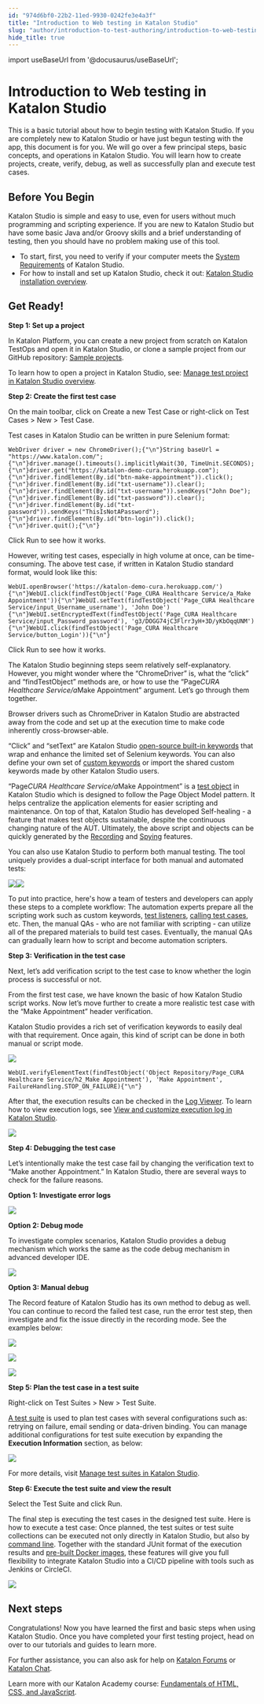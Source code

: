 ```yaml
---
id: "974d6bf0-22b2-11ed-9930-0242fe3e4a3f"
title: "Introduction to Web testing in Katalon Studio"
slug: "author/introduction-to-test-authoring/introduction-to-web-testing-in-katalon-studio"
hide_title: true
---
```

import useBaseUrl from '@docusaurus/useBaseUrl';


# <a id="id" class="anchor_top_offset"/><a id="ariaid-title1" class="anchor_top_offset"/>Introduction to Web testing in <span xmlns="http://www.w3.org/1999/xhtml" className="ph">Katalon Studio</span> 

<p xmlns="http://www.w3.org/1999/xhtml" className="p">This is a basic tutorial about how to begin testing with <span className="ph">Katalon Studio</span>. If you are completely new to <span className="ph">Katalon Studio</span> or have just   begun testing with the app, this document   is for you. We will go over a few principal steps, basic concepts,   and operations in <span className="ph">Katalon Studio</span>. You will learn how to create   projects, create, verify, debug, as well as successfully plan and   execute test cases.</p> 

## <a id="id_1" class="anchor_top_offset"/>Before You Begin

<p xmlns="http://www.w3.org/1999/xhtml" className="p"><span className="ph">Katalon Studio</span> is simple and easy to use, even for users without   much programming and scripting experience. If you are new to   <span className="ph">Katalon Studio</span> but have some basic Java and/or Groovy skills and a   brief understanding of testing, then you should have no problem   making use of this tool.</p> 
<ul xmlns="http://www.w3.org/1999/xhtml" className="ul"><li className="li">To start, first, you need to verify if your computer meets the     <a className="xref" href="/general-information/supported-environments/supported-environments-for-katalon-studio-and-katalon-runtime-engine">System       Requirements</a> of <span className="ph">Katalon Studio</span>.</li><li className="li">For how to install and set up <span className="ph">Katalon Studio</span>, check it out: <a className="xref" href="/get-started/katalon-studio-installation/katalon-studio-installation-overview"><span className="ph">Katalon Studio</span> installation overview</a>.</li></ul> 

## <a id="id_2" class="anchor_top_offset"/>Get Ready!

<p xmlns="http://www.w3.org/1999/xhtml" className="p"><strong className="ph b">Step 1: Set up a project</strong> </p> 
<p xmlns="http://www.w3.org/1999/xhtml" className="p">In Katalon Platform, you can create a new project from scratch on Katalon TestOps and open it in Katalon Studio, or   clone a sample project from our GitHub repository: <a className="xref j-external-link" href="https://github.com/katalon-studio-samples" target="_blank">Sample     projects</a>. </p> 
<p xmlns="http://www.w3.org/1999/xhtml" className="p">To learn how to open a project in Katalon Studio, see: <a className="xref" href="/author/manage-projects/manage-test-projects/manage-test-project-in-katalon-studio-overview">Manage test project in <span className="ph">Katalon Studio</span> overview</a>.</p> 
<p xmlns="http://www.w3.org/1999/xhtml" className="p"><strong className="ph b">Step 2: Create the first test case</strong> </p> 
<p xmlns="http://www.w3.org/1999/xhtml" className="p">On the main toolbar, click on <span className="ph uicontrol">Create a new Test Case</span> or right-click on <span className="ph uicontrol">Test Cases</span> &gt; <span className="ph uicontrol">New</span> &gt; <span className="ph uicontrol">Test Case</span>.</p> 
<p xmlns="http://www.w3.org/1999/xhtml" className="p">Test cases in <span className="ph">Katalon Studio</span> can be written in pure Selenium   format:</p> 
<pre xmlns="http://www.w3.org/1999/xhtml" className="pre codeblock"><code>WebDriver driver = new ChromeDriver();{"\n"}String baseUrl = "https://www.katalon.com/";{"\n"}driver.manage().timeouts().implicitlyWait(30, TimeUnit.SECONDS);{"\n"}driver.get("https://katalon-demo-cura.herokuapp.com");{"\n"}driver.findElement(By.id("btn-make-appointment")).click();{"\n"}driver.findElement(By.id("txt-username")).clear();{"\n"}driver.findElement(By.id("txt-username")).sendKeys("John Doe");{"\n"}driver.findElement(By.id("txt-password")).clear();{"\n"}driver.findElement(By.id("txt-password")).sendKeys("ThisIsNotAPassword");{"\n"}driver.findElement(By.id("btn-login")).click();{"\n"}driver.quit();{"\n"}</code></pre> 
<p xmlns="http://www.w3.org/1999/xhtml" className="p">Click <span className="ph uicontrol">Run</span> to see how it works.</p> 
<p xmlns="http://www.w3.org/1999/xhtml" className="p">However, writing test cases, especially in high volume at   once, can be time-consuming. The above test case, if written in <span className="ph">Katalon Studio</span> standard format, would look like this:</p> 
<pre xmlns="http://www.w3.org/1999/xhtml" className="pre codeblock"><code>WebUI.openBrowser('https://katalon-demo-cura.herokuapp.com/'){"\n"}WebUI.click(findTestObject('Page_CURA Healthcare Service/a_Make Appointment')){"\n"}WebUI.setText(findTestObject('Page_CURA Healthcare Service/input_Username_username'), 'John Doe'){"\n"}WebUI.setEncryptedText(findTestObject('Page_CURA Healthcare Service/input_Password_password'), 'g3/DOGG74jC3Flrr3yH+3D/yKbOqqUNM'){"\n"}WebUI.click(findTestObject('Page_CURA Healthcare Service/button_Login')){"\n"}</code></pre> 
<p xmlns="http://www.w3.org/1999/xhtml" className="p">Click <span className="ph uicontrol">Run</span> to see how it works.</p> 
<p xmlns="http://www.w3.org/1999/xhtml" className="p">The <span className="ph">Katalon Studio</span> beginning steps seem relatively   self-explanatory. However, you might wonder where the   “ChromeDriver” is, what the “click” and   “findTestObject” methods are, or how to use the   “Page<em className="ph i">CURA Healthcare Service/a</em>Make   Appointment” argument. Let’s go through them   together.</p> 
<p xmlns="http://www.w3.org/1999/xhtml" className="p">Browser drivers such as ChromeDriver in <span className="ph">Katalon Studio</span> are abstracted away from the code and set up at the   execution time to make code inherently cross-browser-able.</p> 
<p xmlns="http://www.w3.org/1999/xhtml" className="p">“Click” and “setText” are <span className="ph">Katalon Studio</span> <a className="xref j-external-link" href="https://github.com/katalon-studio/katalon-studio-testing-framework" target="_blank">open-source     built-in keywords</a> that wrap and enhance the limited set of   Selenium keywords. You can also define your own set of <a className="xref" href="/author/keywords/custom-keywords/introduction-to-custom-keywords-in-katalon-studio">custom     keywords</a> or import the shared custom keywords made by other   <span className="ph">Katalon Studio</span> users.</p> 
<p xmlns="http://www.w3.org/1999/xhtml" className="p">“Page<em className="ph i">CURA Healthcare Service/a</em>Make   Appointment” is a <a className="xref" href="/author/test-objects/web-test-objects/manage-web-test-objects-in-katalon-studio">test     object</a> in <span className="ph">Katalon Studio</span> which is designed to follow the Page   Object Model pattern. It helps centralize the application elements   for easier scripting and maintenance. On top of that, <span className="ph">Katalon Studio</span> has  developed Self-healing - a   feature that makes test objects sustainable, despite the continuous   changing nature of the AUT. Ultimately, the above script and   objects can be quickly generated by the <a className="xref" href="/author/record-and-spy/webui-record-and-spy-utilities/record-web-utility-in-katalon-studio">Recording</a> and <a className="xref" href="/author/record-and-spy/webui-record-and-spy-utilities/spy-web-utility-in-katalon-studio">Spying</a>   features.</p> 
<p xmlns="http://www.w3.org/1999/xhtml" className="p">You can also use <span className="ph">Katalon Studio</span> to perform both manual testing.   The tool uniquely provides a dual-script interface for both manual   and automated tests:</p> 
<p xmlns="http://www.w3.org/1999/xhtml" className="p">   <img className="image" src={useBaseUrl("/639bcd40-2e80-11ed-9930-0242fe3e4a3f.png")} /><img className="image" src={useBaseUrl("/7113fba0-2e80-11ed-9930-0242fe3e4a3f.png")} /></p> 
<p xmlns="http://www.w3.org/1999/xhtml" className="p">To put into practice, here's how a team of testers and   developers can apply these steps to a complete workflow: The   automation experts prepare all the scripting work such as custom   keywords, <a className="xref" href="/author/create-test-cases/test-fixtures-and-test-listeners-test-hooks-in-katalon-studio">test     listeners</a>, <a className="xref" href="/author/create-test-cases/call-test-case-in-katalon-studio#task-6797">calling     test cases</a>, etc. Then, the manual QAs - who are not   familiar with scripting - can utilize all of the prepared   materials to build test cases. Eventually, the manual QAs can   gradually learn how to script and become automation scripters.</p> 
<p xmlns="http://www.w3.org/1999/xhtml" className="p"><strong className="ph b">Step 3: Verification in the test case</strong> </p> 
<p xmlns="http://www.w3.org/1999/xhtml" className="p">Next, let’s add verification script to the test case to   know whether the login process is successful or not.</p> 
<p xmlns="http://www.w3.org/1999/xhtml" className="p">From the first test case, we have known the basic of how <span className="ph">Katalon Studio</span> script works. Now let’s move further to create a more   realistic test case with the “Make Appointment” header   verification.</p> 
<p xmlns="http://www.w3.org/1999/xhtml" className="p"><span className="ph">Katalon Studio</span> provides a rich set of verification keywords to   easily deal with that requirement. Once again, this kind of script   can be done in both manual or script mode.</p> 
<p xmlns="http://www.w3.org/1999/xhtml" className="p">   <img className="image" width={600} src={useBaseUrl("/133c9630-2e81-11ed-9930-0242fe3e4a3f.png")} /></p> 
<pre xmlns="http://www.w3.org/1999/xhtml" className="pre codeblock"><code>WebUI.verifyElementText(findTestObject('Object Repository/Page_CURA Healthcare Service/h2_Make Appointment'), 'Make Appointment', FailureHandling.STOP_ON_FAILURE){"\n"}</code></pre> 
<p xmlns="http://www.w3.org/1999/xhtml" className="p">After that, the execution results can be checked in the <a className="xref" href="/analyze/reports/view-test-reports/view-test-reports-in-katalon-studio/view-and-customize-execution-log-in-katalon-studio">Log     Viewer</a>. To learn how to view execution logs, see  <a className="xref" href="/analyze/reports/view-test-reports/view-test-reports-in-katalon-studio/view-and-customize-execution-log-in-katalon-studio">View and customize execution log in <span className="ph">Katalon Studio</span></a>.</p> 
<p xmlns="http://www.w3.org/1999/xhtml" className="p">   <img className="image" src={useBaseUrl("/b1ca6150-2e82-11ed-9930-0242fe3e4a3f.png")} /></p> 
<p xmlns="http://www.w3.org/1999/xhtml" className="p"><strong className="ph b">Step 4: Debugging the test case</strong> </p> 
<p xmlns="http://www.w3.org/1999/xhtml" className="p">Let’s intentionally make the test case fail by changing   the verification text to “Make another Appointment.” In   <span className="ph">Katalon Studio</span>, there are several ways to check for the failure   reasons.</p> 
<p xmlns="http://www.w3.org/1999/xhtml" className="p"><strong className="ph b">Option 1: Investigate error logs</strong> </p> 
<p xmlns="http://www.w3.org/1999/xhtml" className="p">   <img className="image" src={useBaseUrl("/bca51df0-2e81-11ed-9930-0242fe3e4a3f.png")} /></p> 
<p xmlns="http://www.w3.org/1999/xhtml" className="p"><strong className="ph b">Option 2: Debug mode</strong> </p> 
<p xmlns="http://www.w3.org/1999/xhtml" className="p">To investigate complex scenarios, <span className="ph">Katalon Studio</span> provides a   debug mechanism which works the same as the code debug mechanism in   advanced developer IDE.</p> 
<p xmlns="http://www.w3.org/1999/xhtml" className="p">   <img className="image" src={useBaseUrl("/f9f0d6d0-2e82-11ed-9930-0242fe3e4a3f.png")} /></p> 
<p xmlns="http://www.w3.org/1999/xhtml" className="p"><strong className="ph b">Option 3: Manual debug</strong> </p> 
<p xmlns="http://www.w3.org/1999/xhtml" className="p">The <span className="ph uicontrol">Record</span> feature of <span className="ph">Katalon Studio</span> has its   own method to debug as well. You can continue to record the failed   test case, run the error test step, then investigate and fix the   issue directly in the recording mode. See the examples below:</p> 
<p xmlns="http://www.w3.org/1999/xhtml" className="p">   <img className="image" width={500} src={useBaseUrl("/695dc5a0-2e83-11ed-9930-0242fe3e4a3f.png")} /></p> 
<p xmlns="http://www.w3.org/1999/xhtml" className="p">   <img className="image" width={700} src={useBaseUrl("/e4759ce0-2e83-11ed-9930-0242fe3e4a3f.png")} /></p> 
<p xmlns="http://www.w3.org/1999/xhtml" className="p">   <img className="image" src={useBaseUrl("/a71b7a30-2e84-11ed-9930-0242fe3e4a3f.png")} /></p> 
<p xmlns="http://www.w3.org/1999/xhtml" className="p"><strong className="ph b">Step 5: Plan the test case in a test suite</strong> </p> 
<p xmlns="http://www.w3.org/1999/xhtml" className="p">Right-click on <span className="ph uicontrol">Test Suites</span> &gt; <span className="ph uicontrol">New</span> &gt; <span className="ph uicontrol">Test Suite</span>.</p> 
<p xmlns="http://www.w3.org/1999/xhtml" className="p"><a className="xref" href="/organize/manage-tests/test-suite/manage-test-suites-in-katalon-studio">A     test suite</a> is used to plan test cases with several   configurations such as: retrying on failure, email sending or   data-driven binding. You can manage additional configurations for   test suite execution by expanding the <strong className="ph b">Execution     Information</strong> section, as below:</p> 
<p xmlns="http://www.w3.org/1999/xhtml" className="p"><img className="image" src={useBaseUrl("/ed9f3c30-2e84-11ed-9930-0242fe3e4a3f.png")} /></p> 
<p xmlns="http://www.w3.org/1999/xhtml" className="p">For more details, visit <a className="xref" href="/organize/manage-tests/test-suite/manage-test-suites-in-katalon-studio">Manage test suites in <span className="ph">Katalon Studio</span></a>.</p> 
<p xmlns="http://www.w3.org/1999/xhtml" className="p"><strong className="ph b">Step 6: Execute the test suite and view the     result</strong> </p> 
<p xmlns="http://www.w3.org/1999/xhtml" className="p">Select the <span className="ph uicontrol">Test Suite</span> and click <span className="ph uicontrol">Run</span>.</p> 
<p xmlns="http://www.w3.org/1999/xhtml" className="p">The final step is executing the test cases in the designed test   suite. Here is how to execute a test case: Once planned, the test   suites or test suite collections can be executed not only directly   in <span className="ph">Katalon Studio</span>, but also by <a className="xref" href="/execute/katalon-runtime-engine/command-line-syntax-in-katalon-runtime-engine">command     line</a>. Together with the standard JUnit format of the execution   results and <a className="xref j-external-link" href="https://github.com/katalon-studio/docker-images" target="_blank">pre-built     Docker images</a>, these features will give you full flexibility to   integrate Katalon Studio into a CI/CD pipeline with tools such as   Jenkins or CircleCI.</p> 
<p xmlns="http://www.w3.org/1999/xhtml" className="p">   <img className="image" src={useBaseUrl("/8b31de70-2e86-11ed-9930-0242fe3e4a3f.png")} /></p> 

## <a id="id_3" class="anchor_top_offset"/>Next steps

<p xmlns="http://www.w3.org/1999/xhtml" className="p">Congratulations! Now you have learned the first and basic steps   when using <span className="ph">Katalon Studio</span>. Once you have completed your first   testing project, head on over to our tutorials and guides to learn   more.</p> 
<p xmlns="http://www.w3.org/1999/xhtml" className="p">For further assistance, you can also ask for help on <a className="xref j-external-link" href="https://forum.katalon.com/" target="_blank">Katalon Forums</a> or <a className="xref j-external-link" href="https://gitter.im/katalon-studio/Lobby" target="_blank">Katalon Chat</a>.</p> 
        
<p xmlns="http://www.w3.org/1999/xhtml" className="p">Learn more with our Katalon Academy course: <a className="xref j-external-link" href="https://academy.katalon.com/courses/fundamentals-html-css-javascript/?utm_source=kat_docs_web_intro&utm_medium=bottom_link&utm_campaign=academy_promotion" target="_blank">Fundamentals     of HTML, CSS, and JavaScript</a>.</p> 
      
